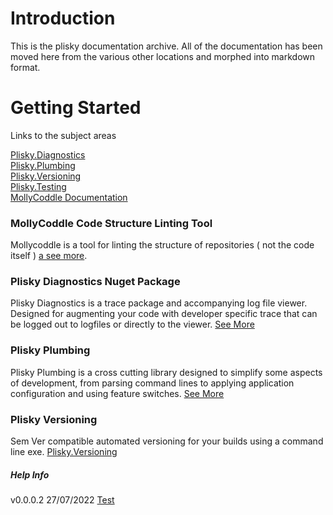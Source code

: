 # Introduction 
This is the plisky documentation archive.  All of the documentation has been moved here from the various other locations and morphed into markdown format.

# Getting Started

Links to the subject areas 

[Plisky.Diagnostics](.\diagnostics\index.md)    
[Plisky.Plumbing](.\plumbing\index.md)    
[Plisky.Versioning](.\versioning\index.md)    
[Plisky.Testing](.\testing\index.md)    
[MollyCoddle Documentation](./mollycoddle/index.md)    

### MollyCoddle Code Structure Linting Tool

Mollycoddle is a tool for linting the structure of repositories ( not the code itself ) [a see more](mollycoddle/index.md).


### Plisky Diagnostics Nuget Package

Plisky Diagnostics is a trace package and accompanying log file viewer.  Designed for augmenting your code with developer specific trace that can be logged out to logfiles or directly to the viewer.  [See More](.\diagnostics\index.md)    


### Plisky Plumbing

Plisky Plumbing is a cross cutting library designed to simplify some aspects of development, from parsing command lines to applying application configuration and using feature switches.  [See More](.\plumbing\index.md)      


### Plisky Versioning

Sem Ver compatible automated versioning for your builds using a command line exe.  [Plisky.Versioning](.\versioning\index.md)




##### Help Info
v0.0.0.2 27/07/2022  [Test](diag_index.md)
